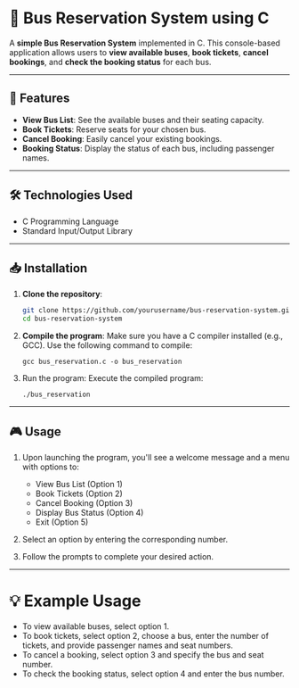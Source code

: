 # 🚌 Bus Reservation System using C

A **simple Bus Reservation System** implemented in C. This console-based application allows users to **view available buses**, **book tickets**, **cancel bookings**, and **check the booking status** for each bus.

---

## 🚀 Features

- **View Bus List**: See the available buses and their seating capacity.
- **Book Tickets**: Reserve seats for your chosen bus.
- **Cancel Booking**: Easily cancel your existing bookings.
- **Booking Status**: Display the status of each bus, including passenger names.

---

## 🛠️ Technologies Used

- C Programming Language
- Standard Input/Output Library

---

## 📥 Installation

1. **Clone the repository**:
   ```bash
   git clone https://github.com/yourusername/bus-reservation-system.git
   cd bus-reservation-system
2. **Compile the program**: Make sure you have a C compiler installed (e.g., GCC). Use the following command to compile:
   ```
   gcc bus_reservation.c -o bus_reservation
3. Run the program: Execute the compiled program:
   ```
   ./bus_reservation

---

## 🎮 Usage

1. Upon launching the program, you'll see a welcome message and a menu with options to:

    - View Bus List (Option 1)
    - Book Tickets (Option 2)
    - Cancel Booking (Option 3)
    - Display Bus Status (Option 4)
    - Exit (Option 5)
      
2. Select an option by entering the corresponding number.

3. Follow the prompts to complete your desired action.

---

# 💡 Example Usage

- To view available buses, select option 1.
- To book tickets, select option 2, choose a bus, enter the number of tickets, and provide passenger names and seat numbers.
- To cancel a booking, select option 3 and specify the bus and seat number.
- To check the booking status, select option 4 and enter the bus number.
